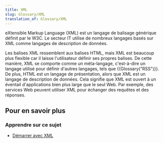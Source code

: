 ```yaml
---
title: XML
slug: Glossary/XML
translation_of: Glossary/XML
---
```


eXtensible Markup Language (XML) est un langage de balisage générique définit par le W3C. Le secteur IT utilise de nombreux langages basés sur XML comme langages de description de données.

Les balises XML ressemblent aux balises HTML, mais XML est beaucoup plus flexible car il laisse l'utilisateur définir ses propres balises. De cette manière, XML se comporte comme un méta-langage, c'est-à-dire un langage utilisé pour définir d'autres langages, tels que {{Glossary("RSS")}}. De plus, HTML est un langage de présentation, alors que XML est un langage de description de données. Cela signifie que XML est ouvert à un éventail d'applications bien plus large que le seul Web. Par exemple, des services Web peuvent utiliser XML pour échanger des requêtes et des réponses.

## Pour en savoir plus

### Apprendre sur ce sujet

- [Démarrer avec XML](/fr/docs/Introduction_à_XML)
